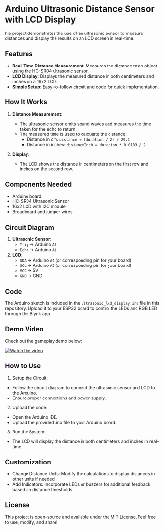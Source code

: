 # Arduino Ultrasonic Distance Sensor with LCD Display

his project demonstrates the use of an ultrasonic sensor to measure distances and display the results on an LCD screen in real-time.

## Features

- **Real-Time Distance Measurement**: Measures the distance to an object using the HC-SR04 ultrasonic sensor.
- **LCD Display**: Displays the measured distance in both centimeters and inches on a 16x2 LCD.
- **Simple Setup**: Easy-to-follow circuit and code for quick implementation.

## How It Works

1. **Distance Measurement**:

   - The ultrasonic sensor emits sound waves and measures the time taken for the echo to return.
   - The measured time is used to calculate the distance:
     - Distance in cm: `distance = (duration / 2) / 29.1`
     - Distance in inches: `distanceInch = duration * 0.0133 / 2`

2. **Display**:
   - The LCD shows the distance in centimeters on the first row and inches on the second row.

## Components Needed

- Arduino board
- HC-SR04 Ultrasonic Sensor
- 16x2 LCD with I2C module
- Breadboard and jumper wires

## Circuit Diagram

1. **Ultrasonic Sensor**:
   - `Trig` → Arduino `A0`
   - `Echo` → Arduino `A1`
2. **LCD**:
   - `SDA` → Arduino `A4` (or corresponding pin for your board)
   - `SCL` → Arduino `A5` (or corresponding pin for your board)
   - `VCC` → 5V
   - `GND` → GND

## Code

The Arduino sketch is included in the `ultrasonic_lcd_display.ino` file in this repository. Upload it to your ESP32 board to control the LEDs and RGB LED through the Blynk app.

## Demo Video

Check out the gameplay demo below:

[![Watch the video](https://img.youtube.com/vi/NzaEAsScY9o/0.jpg)](https://www.youtube.com/shorts/NzaEAsScY9o)

## How to Use

1. Setup the Circuit:

- Follow the circuit diagram to connect the ultrasonic sensor and LCD to the Arduino.
- Ensure proper connections and power supply.

2. Upload the code:

- Open the Arduino IDE.
- Upload the provided .ino file to your Arduino board.

3. Run the System:

- The LCD will display the distance in both centimeters and inches in real-time.

## Customization

- Change Distance Units: Modify the calculations to display distances in other units if needed.
- Add Indicators: Incorporate LEDs or buzzers for additional feedback based on distance thresholds.

## License

This project is open-source and available under the MIT License. Feel free to use, modify, and share!
